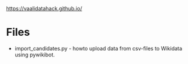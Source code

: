 <https://vaalidatahack.github.io/>


# Files
* import_candidates.py - howto upload data from csv-files to Wikidata using pywikibot.
